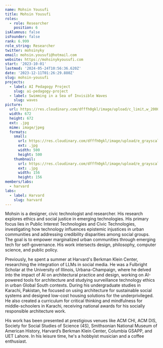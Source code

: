 ```yaml
---
name: Mohsin Yousufi
title: Mohsin Yousufi
roles:
  - role: Researcher
    position: 6
isAlumnus: false
isFounder: false
rank: 6.999
role_string: Researcher
twitter: mohsinyky
email: mohsin.yousufi@hotmail.com
website: https://mohsinykyousufi.com
start: '2023-10-01'
lastmod: '2024-05-24T10:56:36.620Z'
date: '2023-12-11T01:26:29.880Z'
slug: mohsin-yousufi
projects:
  - label: AI Pedagogy Project
    slug: ai-pedagogy-project
  - label: Swimming in a Sea of Invisible Waves
    slug: waves
picture:
  url: https://res.cloudinary.com/dfffh0gkl/image/upload/c_limit,w_2000,h_2000/e_grayscale/v1702254359/profile_new3_Mohsin_Yousufi_d7077e6f0a.jpg
  width: 672
  height: 672
  ext: .jpg
  mime: image/jpeg
  formats:
    small:
      url: https://res.cloudinary.com/dfffh0gkl/image/upload/e_grayscale/v1702254360/small_profile_new3_Mohsin_Yousufi_d7077e6f0a.jpg
      ext: .jpg
      width: 500
      height: 500
    thumbnail:
      url: https://res.cloudinary.com/dfffh0gkl/image/upload/e_grayscale/v1702254360/thumbnail_profile_new3_Mohsin_Yousufi_d7077e6f0a.jpg
      ext: .jpg
      width: 156
      height: 156
members/labs:
  - harvard
labs:
  - label: Harvard
    slug: harvard
---
```

Mohsin is a designer, civic technologist and researcher. His research explores ethics and social justice in emerging technologies. His primary focus lies in Public Interest Technologies and Civic Technologies, investigating how technology influences epistemic injustices in urban communities and addressing credibility disparities among social groups. The goal is to empower marginalized urban communities through emerging tech for self-governance. His work intersects design, philosophy, computer science, and public policy.

Previously, he spent a summer at Harvard's Berkman Klein Center, researching the integration of LLMs in social media. He was a Fulbright Scholar at the University of Illinois, Urbana-Champaign, where he delved into the impact of AI on architectural practice and design, working on AI-powered tools for architecture and studying surveillance technology ethics in urban Global South contexts. During his undergraduate studies in Karachi, Pakistan, he focused on using architecture for sustainable social systems and designed low-cost housing solutions for the underprivileged. He also created a curriculum for critical thinking and mindfulness for middle-schoolers in Karachi, receiving national awards for his socially responsible architecture work.

His work has been presented at prestigious venues like ACM CHI, ACM DIS, Society for Social Studies of Science (4S), Smithsonian National Museum of American History, Harvard’s Berkman Klein Center, Columbia GSAPP, and UET Lahore. In his leisure time, he's a hobbyist musician and a coffee enthusiast.